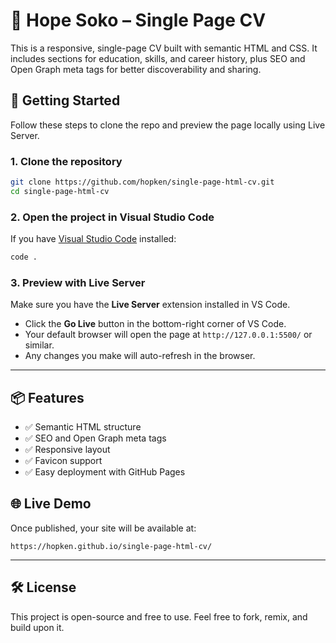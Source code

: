 
# 🌟 Hope Soko – Single Page CV

This is a responsive, single-page CV built with semantic HTML and CSS. It includes sections for education, skills, and career history, plus SEO and Open Graph meta tags for better discoverability and sharing.

## 🚀 Getting Started

Follow these steps to clone the repo and preview the page locally using Live Server.

### 1. Clone the repository

```bash
git clone https://github.com/hopken/single-page-html-cv.git
cd single-page-html-cv
```

### 2. Open the project in Visual Studio Code

If you have [Visual Studio Code](https://code.visualstudio.com/) installed:

```bash
code .
```

### 3. Preview with Live Server

Make sure you have the **Live Server** extension installed in VS Code.

- Click the **Go Live** button in the bottom-right corner of VS Code.
- Your default browser will open the page at `http://127.0.0.1:5500/` or similar.
- Any changes you make will auto-refresh in the browser.

---

## 📦 Features

- ✅ Semantic HTML structure
- ✅ SEO and Open Graph meta tags
- ✅ Responsive layout
- ✅ Favicon support
- ✅ Easy deployment with GitHub Pages

## 🌐 Live Demo

Once published, your site will be available at:

```
https://hopken.github.io/single-page-html-cv/
```


---

## 🛠️ License

This project is open-source and free to use. Feel free to fork, remix, and build upon it.

```
